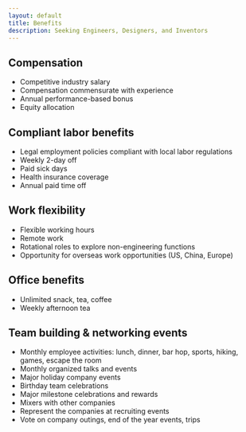 ```yaml
---
layout: default
title: Benefits
description: Seeking Engineers, Designers, and Inventors
---
```


## Compensation
* Competitive industry salary
* Compensation commensurate with experience
* Annual performance-based bonus
* Equity allocation

## Compliant labor benefits
* Legal employment policies compliant with local labor regulations
* Weekly 2-day off
* Paid sick days
* Health insurance coverage
* Annual paid time off


## Work flexibility
* Flexible working hours
* Remote work 
* Rotational roles to explore non-engineering functions
* Opportunity for overseas work opportunities (US, China, Europe) 

## Office benefits
* Unlimited snack, tea, coffee
* Weekly afternoon tea

## Team building & networking events
* Monthly employee activities: lunch, dinner, bar hop, sports, hiking, games, escape the room
* Monthly organized talks and events
* Major holiday company events
* Birthday team celebrations
* Major milestone celebrations and rewards
* Mixers with other companies
* Represent the companies at recruiting events
* Vote on company outings, end of the year events, trips